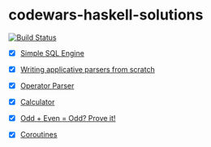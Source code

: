 # codewars-haskell-solutions
[![Build Status](https://travis-ci.org/oshmkufa2010/codewars-haskell.svg?branch=master)](https://travis-ci.org/oshmkufa2010/codewars-haskell)

- [x] [Simple SQL Engine](https://www.codewars.com/kata/5451712ea8a825a74f000863)

- [x] [Writing applicative parsers from scratch](https://www.codewars.com/kata/54f1fdb7f29358dd1f00015d)

- [x] [Operator Parser](https://www.codewars.com/kata/5842777813ee50ef38000020)

- [x] [Calculator](https://www.codewars.com/kata/5235c913397cbf2508000048)

- [x] [Odd + Even = Odd? Prove it!](https://www.codewars.com/kata/599d973255342a0ce400009b)

- [x] [Coroutines](https://www.codewars.com/kata/coroutines)
